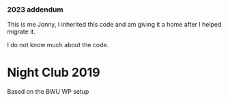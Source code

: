 ### 2023 addendum

This is me Jonny, I inherited this code and am giving it a home after I helped migrate it.

I do not know much about the code.

# Night Club 2019

Based on the BWU WP setup
